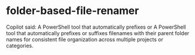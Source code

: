 # folder-based-file-renamer
Copilot said: A PowerShell tool that automatically prefixes or A PowerShell tool that automatically prefixes or suffixes filenames with their parent folder names for consistent file organization across multiple projects or categories.
